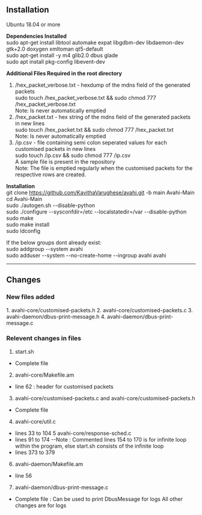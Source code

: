 <h2> Installation </h2>

Ubuntu 18.04 or more

<strong> Dependencies Installed </strong> <br>
sudo apt-get install libtool automake expat libgdbm-dev libdaemon-dev gtk+2.0 doxygen xmltoman qt5-default <br>
sudo apt-get install -y m4 glib2.0 dbus glade <br>
sudo apt install pkg-config libevent-dev <br>

<strong> Additional Files Required in the root directory </strong> <br>
1. /hex_packet_verbose.txt - hexdump of the mdns field of the generated packets <br>
sudo touch /hex_packet_verbose.txt && sudo chmod 777 /hex_packet_verbose.txt <br>
Note: Is never automatically emptied <br>
2. /hex_packet.txt - hex string of the mdns field of the generated packets in new lines <br>
sudo touch /hex_packet.txt && sudo chmod 777 /hex_packet.txt <br>
Note: Is never automatically emptied <br>
3. /ip.csv - file containing semi colon seperated values for each customised packets in new lines <br>
sudo touch /ip.csv && sudo chmod 777 /ip.csv <br>
A sample file is present in the repository <br>
Note: The file is emptied regularly when the customised packets for the respective rows are created.

<strong> Installation </strong> <br>
git clone https://github.com/KavithaVarughese/avahi.git -b main Avahi-Main <br>
cd Avahi-Main <br>
sudo ./autogen.sh --disable-python <br>
sudo ./configure --sysconfdir=/etc --localstatedir=/var --disable-python <br>
sudo make <br>
sudo make install <br>
sudo ldconfig <br>

If the below groups dont already exist: <br>
sudo addgroup --system avahi <br>
sudo adduser --system --no-create-home --ingroup avahi avahi <br>

<hr>

<h2> Changes </h2>

<h3> New files added </h3>
1. avahi-core/customised-packets.h
2. avahi-core/customised-packets.c
3. avahi-daemon/dbus-print-message.h
4. avahi-daemon/dbus-print-message.c

<h3> Relevent changes in files </h3>

1. start.sh
  - Complete file
2. avahi-core/Makefile.am
- line 62 : header for customised packets
3. avahi-core/customised-packets.c and avahi-core/customised-packets.h
- Complete file
4. avahi-core/util.c
- lines 33 to 104
5 avahi-core/response-sched.c
- lines 91 to 174
--Note : Commented lines 154 to 170 is for infinite loop within the program, else start.sh consists of the infinite loop
- lines 373 to 379 
6. avahi-daemon/Makefile.am
- line 56
7. avahi-daemon/dbus-print-message.c
- Complete file : Can be used to print DbusMessage for logs
All other changes are for logs
